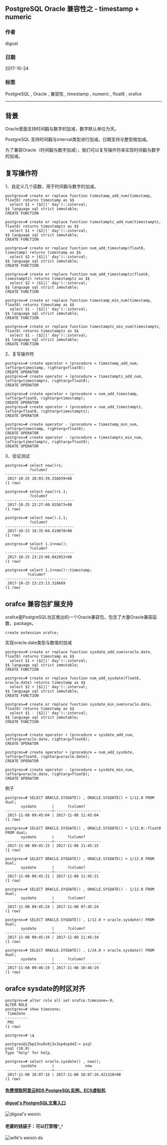 ## PostgreSQL Oracle 兼容性之 - timestamp + numeric    
                    
### 作者                             
digoal                           
                                      
### 日期                                                                                                                                             
2017-10-24                                                                        
                                                                             
### 标签                                                                          
PostgreSQL , Oracle , 兼容性 , timestamp , numeric , float8 , orafce        
                                                                                                                                                
----                                                                                                                                          
                                                                                                                                                   
## 背景           
Oracle里面支持时间戳与数字的加减，数字默认单位为天。    
    
PostgreSQL 支持时间戳与interval类型进行加减。日期支持与整型做加减。    
    
为了兼容Oracle（时间戳与数字加减），我们可以复写操作符来实现时间戳与数字的加减。    
    
## 复写操作符    
1、自定义几个函数，用于时间戳与数字的加减。    
    
```    
postgres=# create or replace function timestamp_add_num(timestamp, float8) returns timestamp as $$          
  select $1 + ($2||' day')::interval;                 
$$ language sql strict immutable;    
CREATE FUNCTION    
    
postgres=# create or replace function timestamptz_add_num(timestamptz, float8) returns timestamptz as $$    
  select $1 + ($2||' day')::interval;    
$$ language sql strict immutable;    
CREATE FUNCTION    
    
postgres=# create or replace function num_add_timestamp(float8, timestamp) returns timestamp as $$          
  select $2 + ($1||' day')::interval;                 
$$ language sql strict immutable;    
CREATE FUNCTION    
    
postgres=# create or replace function num_add_timestamptz(float8, timestamptz) returns timestamptz as $$    
  select $2 + ($1||' day')::interval;    
$$ language sql strict immutable;    
CREATE FUNCTION    
    
postgres=# create or replace function timestamp_min_num(timestamp, float8) returns timestamp as $$          
  select $1 - ($2||' day')::interval;                 
$$ language sql strict immutable;    
CREATE FUNCTION    
    
postgres=# create or replace function timestamptz_min_num(timestamptz, float8) returns timestamptz as $$    
  select $1 - ($2||' day')::interval;    
$$ language sql strict immutable;    
CREATE FUNCTION    
```    
    
2、复写操作符    
    
```    
postgres=# create operator + (procedure = timestamp_add_num, leftarg=timestamp, rightarg=float8);    
CREATE OPERATOR    
postgres=# create operator + (procedure = timestamptz_add_num, leftarg=timestamptz, rightarg=float8);    
CREATE OPERATOR    
    
postgres=# create operator + (procedure = num_add_timestamp, leftarg=float8, rightarg=timestamp);    
CREATE OPERATOR    
postgres=# create operator + (procedure = num_add_timestamptz, leftarg=float8, rightarg=timestamptz);    
CREATE OPERATOR    
    
postgres=# create operator - (procedure = timestamp_min_num, leftarg=timestamp, rightarg=float8);    
CREATE OPERATOR    
postgres=# create operator - (procedure = timestamptz_min_num, leftarg=timestamptz, rightarg=float8);    
CREATE OPERATOR    
```    
    
3、验证测试    
    
```    
postgres=# select now()+1;    
           ?column?                
-------------------------------    
 2017-10-25 20:03:39.256659+08    
(1 row)    
    
postgres=# select now()+1.1;    
           ?column?                
-------------------------------    
 2017-10-25 22:27:40.925673+08    
(1 row)    
    
postgres=# select now()-1.1;    
           ?column?                
-------------------------------    
 2017-10-23 18:35:04.419078+08    
(1 row)    
    
postgres=# select 1.1+now();    
           ?column?                
-------------------------------    
 2017-10-25 23:23:08.842953+08    
(1 row)    
    
postgres=# select 1.1+now()::timestamp;    
          ?column?              
----------------------------    
 2017-10-25 23:23:13.318669    
(1 row)    
```    
    
## orafce 兼容包扩展支持  
orafce是PostgreSQL社区推出的一个Oracle兼容包，包含了大量Oracle兼容函数，package。  
  
```  
create extension orafce;  
```  
  
实现oracle.date类型与数值的加减  
  
```  
postgres=# create or replace function sysdate_add_num(oracle.date, float8) returns timestamp as $$          
  select $1 + ($2||' day')::interval;                 
$$ language sql strict immutable;    
CREATE FUNCTION    
    
postgres=# create or replace function num_add_sysdate(float8, oracle.date) returns timestamp as $$          
  select $2 + ($1||' day')::interval;                 
$$ language sql strict immutable;    
CREATE FUNCTION    
    
postgres=# create or replace function sysdate_min_num(oracle.date, float8) returns timestamp as $$          
  select $1 - ($2||' day')::interval;                 
$$ language sql strict immutable;    
CREATE FUNCTION    
  
  
postgres=# create operator + (procedure = sysdate_add_num, leftarg=oracle.date, rightarg=float8);    
CREATE OPERATOR    
  
postgres=# create operator + (procedure = num_add_sysdate, leftarg=float8, rightarg=oracle.date);    
CREATE OPERATOR    
  
postgres=# create operator - (procedure = sysdate_min_num, leftarg=oracle.date, rightarg=float8);    
CREATE OPERATOR    
```  
  
例子  
  
```  
postgres=# SELECT ORACLE.SYSDATE() , ORACLE.SYSDATE() + 1/12.0 FROM dual;  
       sysdate       |      ?column?         
---------------------+---------------------  
 2017-11-08 09:45:04 | 2017-11-08 11:45:04  
(1 row)  
  
postgres=# SELECT ORACLE.SYSDATE() , ORACLE.SYSDATE() + 1/12.0::float8 FROM dual;  
       sysdate       |      ?column?         
---------------------+---------------------  
 2017-11-08 09:45:15 | 2017-11-08 11:45:15  
(1 row)  
  
postgres=# SELECT ORACLE.SYSDATE() , ORACLE.SYSDATE() + 1/12.0 FROM dual;  
       sysdate       |      ?column?         
---------------------+---------------------  
 2017-11-08 09:45:21 | 2017-11-08 11:45:21  
(1 row)  
  
postgres=# SELECT ORACLE.SYSDATE() , ORACLE.SYSDATE() - 1/12.0 FROM dual;  
       sysdate       |      ?column?         
---------------------+---------------------  
 2017-11-08 09:45:24 | 2017-11-08 07:45:24  
(1 row)  
  
postgres=# SELECT ORACLE.SYSDATE() , 1/12.0 + oracle.sysdate() FROM dual;  
       sysdate       |      ?column?         
---------------------+---------------------  
 2017-11-08 09:45:34 | 2017-11-08 11:45:34  
(1 row)  
  
postgres=# SELECT ORACLE.SYSDATE() , 1/24.0 + oracle.sysdate() FROM dual;  
       sysdate       |      ?column?         
---------------------+---------------------  
 2017-11-08 09:46:19 | 2017-11-08 10:46:19  
(1 row)  
```  
  
## orafce sysdate的时区对齐
```
postgres=# alter role all set orafce.timezone=-8;
ALTER ROLE
postgres=# show timezone;
 TimeZone 
----------
 PRC
(1 row)

postgres=# \q

postgres@iZbp13nu0s9j3x3op4zpd4Z-> psql
psql (10.0)
Type "help" for help.

postgres=# select oracle.sysdate() , now();
       sysdate       |              now              
---------------------+-------------------------------
 2017-11-08 18:07:16 | 2017-11-08 18:07:16.421318+08
(1 row)
```
     
  
  
  
  
  
  
  
  
  
  
  
  
  
#### [免费领取阿里云RDS PostgreSQL实例、ECS虚拟机](https://free.aliyun.com/ "57258f76c37864c6e6d23383d05714ea")
  
  
#### [digoal's PostgreSQL文章入口](https://github.com/digoal/blog/blob/master/README.md "22709685feb7cab07d30f30387f0a9ae")
  
  
![digoal's weixin](../pic/digoal_weixin.jpg "f7ad92eeba24523fd47a6e1a0e691b59")
  
  
#### 老婆的钱袋子：可以打赏哦^_^  
![wife's weixin ds](../pic/wife_weixin_ds.jpg "acd5cce1a143ef1d6931b1956457bc9f")
  
